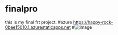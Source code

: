 # finalpro
this is my final frt project.
#azure https://happy-rock-0bee15010.1.azurestaticapps.net
#![image](https://user-images.githubusercontent.com/105458706/171937147-04d843bb-6a61-4e4c-8d00-67e2b3252291.png)




